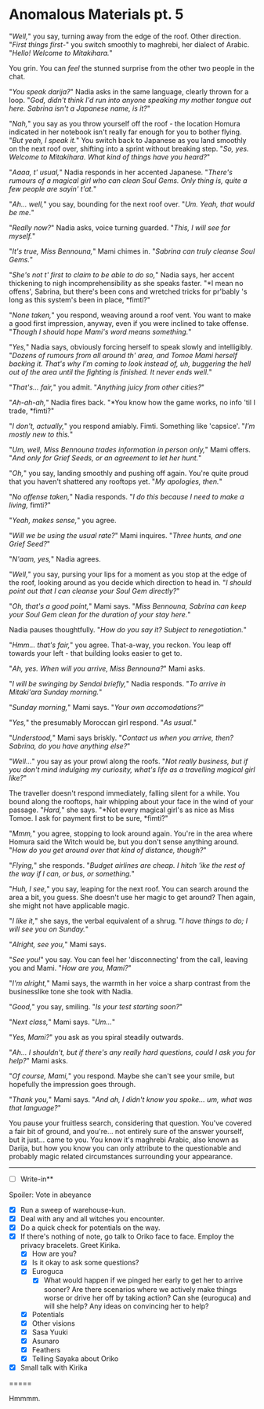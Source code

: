 # Anomalous Materials pt. 5

"*Well,*" you say, turning away from the edge of the roof. Other direction. "*First things first-*" you switch smoothly to maghrebi, her dialect of Arabic. "*Hello! Welcome to Mitakihara.*"

You grin. You can *feel* the stunned surprise from the other two people in the chat.

"*You speak darija?*" Nadia asks in the same language, clearly thrown for a loop. "*God, didn't think I'd run into anyone speaking my mother tongue out here. Sabrina isn't a Japanese name, is it?*"

"*Nah,*" you say as you throw yourself off the roof - the location Homura indicated in her notebook isn't really far enough for you to bother flying. "*But yeah, I speak it.*" You switch back to Japanese as you land smoothly on the next roof over, shifting into a sprint without breaking step. "*So, yes. Welcome to Mitakihara. What kind of things have you heard?*"

"*Aaaa, t' usual,*" Nadia responds in her accented Japanese. "*There's rumours of a magical girl who can clean Soul Gems. Only thing is, quite a few people are sayin' t'at.*"

"*Ah... well,*" you say, bounding for the next roof over. "*Um. Yeah, that would be me.*"

"*Really now?*" Nadia asks, voice turning guarded. "*This, I will see for myself.*"

"*It's true, Miss Bennouna,*" Mami chimes in. "*Sabrina can truly cleanse Soul Gems.*"

"*She's not t' first to claim to be able to do so,*" Nadia says, her accent thickening to nigh incomprehensibility as she speaks faster. "\*I mean no offens', Sabrina, but there's been cons and wretched tricks for pr'bably 's long as this system's been in place, \*fimti?"

"*None taken,*" you respond, weaving around a roof vent. You want to make a good first impression, anyway, even if you were inclined to take offense. "*Though I should hope Mami's word means something.*"

"*Yes,*" Nadia says, obviously forcing herself to speak slowly and intelligibly. "*Dozens of rumours from all around th' area, and Tomoe Mami herself backing it. That's why I'm coming to look instead of, uh, buggering the hell out of the area until the fighting is finished. It never ends well.*"

"*That's... fair,*" you admit. "*Anything juicy from other cities?*"

"*Ah-ah-ah,*" Nadia fires back. "\*You know how the game works, no info 'til I trade, \*fimti?"

"*I don't, actually,*" you respond amiably. Fimti. Something like 'capsice'. "*I'm mostly new to this.*"

"*Um, well, Miss Bennouna trades information in person only,*" Mami offers. "*And only for Grief Seeds, or an agreement to let her hunt.*"

"*Oh,*" you say, landing smoothly and pushing off again. You're quite proud that you haven't shattered any rooftops yet. "*My apologies, then.*"

"*No offense taken,*" Nadia responds. "*I do this because I need to make a living,* fimti?"

"*Yeah, makes sense,*" you agree.

"*Will we be using the usual rate?*" Mami inquires. "*Three hunts, and one Grief Seed?*"

"*N'aam, yes,*" Nadia agrees.

"*Well,*" you say, pursing your lips for a moment as you stop at the edge of the roof, looking around as you decide which direction to head in. "*I should point out that I *can* cleanse your Soul Gem directly?*"

"*Oh, that's a good point,*" Mami says. "*Miss Bennouna, Sabrina can keep your Soul Gem clean for the duration of your stay here.*"

Nadia pauses thoughtfully. "*How do you say it? Subject to renegotiation.*"

"*Hmm... that's fair,*" you agree. That-a-way, you reckon. You leap off towards your left - that building looks easier to get to.

"*Ah, yes. When will you arrive, Miss Bennouna?*" Mami asks.

"*I will be swinging by Sendai briefly,*" Nadia responds. "*To arrive in Mitaki'ara Sunday morning.*"

"*Sunday morning,*" Mami says. "*Your own accomodations?*"

"*Yes,*" the presumably Moroccan girl respond. "*As usual.*"

"*Understood,*" Mami says briskly. "*Contact us when you arrive, then? Sabrina, do you have anything else?*"

"*Well...*" you say as your prowl along the roofs. "*Not really business, but if you don't mind indulging my curiosity, what's life as a travelling magical girl like?*"

The traveller doesn't respond immediately, falling silent for a while. You bound along the rooftops, hair whipping about your face in the wind of your passage. "*Hard,*" she says. "\*Not every magical girl's as nice as Miss Tomoe. I ask for payment first to be sure, \*fimti?"

"*Mmm,*" you agree, stopping to look around again. You're in the area where Homura said the Witch would be, but you don't sense anything around. "*How do you get around over that kind of distance, though?*"

"*Flying,*" she responds. "*Budget airlines are *cheap.* I hitch 'ike the rest of the way if I can, or bus, or something.*"

"*Huh, I see,*" you say, leaping for the next roof. You can search around the area a bit, you guess. She doesn't use her magic to get around? Then again, she might not have applicable magic.

"*I like it,*" she says, the verbal equivalent of a shrug. "*I have things to do; I will see you on Sunday.*"

"*Alright, see you,*" Mami says.

"*See you!*" you say. You can feel her 'disconnecting' from the call, leaving you and Mami. "*How are you, Mami?*"

"*I'm alright,*" Mami says, the warmth in her voice a sharp contrast from the businesslike tone she took with Nadia.

"*Good,*" you say, smiling. "*Is your test starting soon?*"

"*Next class,*" Mami says. "*Um...*"

"*Yes, Mami?*" you ask as you spiral steadily outwards.

"*Ah... I shouldn't, but if there's any really hard questions, could I ask you for help?*" Mami asks.

"*Of course, Mami,*" you respond. Maybe she can't see your smile, but hopefully the impression goes through.

"*Thank you,*" Mami says. "*And ah, I didn't know you spoke... um, what was that language?*"

You pause your fruitless search, considering that question. You've covered a fair bit of ground, and you're... not entirely sure of the answer yourself, but it just... came to you. You know it's maghrebi Arabic, also known as Darija, but how you know you can only attribute to the questionable and probably magic related circumstances surrounding your appearance.

---

- [ ] Write-in**

Spoiler: Vote in abeyance

- [x] Run a sweep of warehouse-kun.
- [x] Deal with any and all witches you encounter.
- [x] Do a quick check for potentials on the way.
- [x] If there's nothing of note, go talk to Oriko face to face. Employ the privacy bracelets. Greet Kirika.
  - [x] How are you?
  - [x] Is it okay to ask some questions?
  - [x] Euroguca
    - [x] What would happen if we pinged her early to get her to arrive sooner? Are there scenarios where we actively make things worse or drive her off by taking action? Can she (euroguca) and will she help? Any ideas on convincing her to help?
  - [x] Potentials
  - [x] Other visions
  - [x] Sasa Yuuki
  - [x] Asunaro
  - [x] Feathers
  - [x] Telling Sayaka about Oriko
- [x] Small talk with Kirika

\=====​

Hmmmm.
